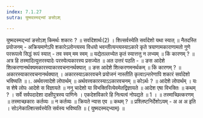 ```yaml
---
index: 7.1.27
sutra: युष्मदस्मद्भ्यां ङसोऽश्

---
```

युष्मदस्मद्भ्यां ङसोऽश् किमर्थः शकारः ? ॥ सर्वादेशार्थः(2) । शित्सर्वस्येति सर्वादेशो यथा स्यात् ॥ नैतदस्ति प्रयोजनम् - अक्रियमाणेऽपि शकारेऽलोन्त्यस्य विधयो भवन्तीत्यन्त्यस्याऽकारे कृते त्रयाणामकाराणामतो गुणे पररूपत्वे सिद्धं रूपं स्यात् - तव स्वम् मम स्वम् ॥ यद्येतल्लभ्येत कृतं स्यात्तत्तु न लभ्यम् ॥ किं कारणम् ? ॥ अत्र हि तस्मादित्युत्तरस्यादेः परस्येत्यकारस्य प्रसज्येत ॥ अत उत्तरं पठति - ॥ ङस आदेशे शित्करणानर्थक्यमकारस्याकारवचनानर्थक्यात् ॥ ङस आदेशे शित्करणमनर्थकम् ॥ किं कारणम् ? ॥ अकारस्याकारवचनानर्थक्यात् । अकारस्याऽकारवचने प्रयोजनं नास्तीति कृत्वाऽन्तरेणापि शकारं सर्वादेशो भविष्यति ॥।. अर्थवत्त्वादेशे लोपार्थम् ॥ अर्थवत्त्वकारस्याऽऽकारवचनम् ॥ कोऽर्थः ? ॥ आदेशे लोपार्थम् । यः स शेषे लोपः आदेशे स विज्ञायते ॥ ननु चादेशो या विभक्तिरित्येवमेतद्विज्ञायते ॥ आदेश एषा विभक्तिः ॥ कथम् ? । सर्वे सर्वपदादेशा दाक्षीपुत्रस्य पाणिनेः । एकदेशविकारे हि नित्यत्वं नोपद्यते ॥ 1 । ॥ तस्माच्छित्करणम् ॥ तस्माच्छकारः कर्तव्यः ॥ न कर्तव्यः ॥ क्रियते न्यास एव ॥ कथम् ? ॥ प्रश्लिष्टनिर्देशोऽयम् - अ अ अ इति । सोऽनेकाल्शित्सर्वस्येति सर्वस्य भविष्यति ॥ ( युष्मदस्मद्भ्याम्) ॥